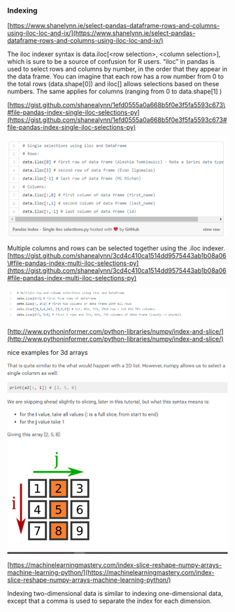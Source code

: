 ### **Indexing**





[https://www.shanelynn.ie/select-pandas-dataframe-rows-and-columns-using-iloc-loc-and-ix/](https://www.shanelynn.ie/select-pandas-dataframe-rows-and-columns-using-iloc-loc-and-ix/)

The iloc indexer syntax is data.iloc\[&lt;row selection&gt;, &lt;column selection&gt;\], which is sure to be a source of confusion for R users. “iloc” in pandas is used to select rows and columns by number, in the order that they appear in the data frame. You can imagine that each row has a row number from 0 to the total rows \(data.shape\[0\]\)  and iloc\[\] allows selections based on these numbers. The same applies for columns \(ranging from 0 to data.shape\[1\] \)

[https://gist.github.com/shanealynn/1efd0555a0a668b5f0e3f5fa5593c673\#file-pandas-index-single-iloc-selections-py](https://gist.github.com/shanealynn/1efd0555a0a668b5f0e3f5fa5593c673#file-pandas-index-single-iloc-selections-py)

![](/assets/import.png)

Multiple columns and rows can be selected together using the .iloc indexer.[https://gist.github.com/shanealynn/3cd4c410ca1514dd9575443ab1b08a06\#file-pandas-index-multi-iloc-selections-py](https://gist.github.com/shanealynn/3cd4c410ca1514dd9575443ab1b08a06#file-pandas-index-multi-iloc-selections-py)

![](/assets/import1.png)

[http://www.pythoninformer.com/python-libraries/numpy/index-and-slice/](http://www.pythoninformer.com/python-libraries/numpy/index-and-slice/)

nice examples for 3d arrays

![](/assets/import3.png)

[https://machinelearningmastery.com/index-slice-reshape-numpy-arrays-machine-learning-python/](https://machinelearningmastery.com/index-slice-reshape-numpy-arrays-machine-learning-python/)

Indexing two-dimensional data is similar to indexing one-dimensional data, except that a comma is used to separate the index for each dimension.

